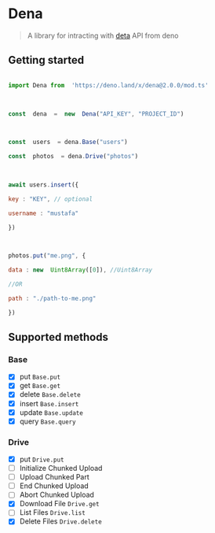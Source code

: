 
# Dena

>A library for intracting with [deta](https://deta.sh) API from deno

  
  

## Getting started

```js

import Dena from  'https://deno.land/x/dena@2.0.0/mod.ts'

  

const  dena  =  new  Dena("API_KEY", "PROJECT_ID")

  

const  users  = dena.Base("users")

const  photos  = dena.Drive("photos")

  

await users.insert({

key : "KEY", // optional

username : "mustafa"

})

  

photos.put("me.png", {

data : new  Uint8Array([0]), //Uint8Array

//OR

path : "./path-to-me.png"

})

```

  

## Supported methods

### Base

 - [x] put `Base.put`
 - [x] get `Base.get`
 - [x] delete `Base.delete`
 - [x] insert `Base.insert`
 - [x] update `Base.update`
 - [x] query `Base.query`
### Drive
- [x]  put `Drive.put`
- [ ] Initialize Chunked Upload 
- [ ] Upload Chunked Part
- [ ] End Chunked Upload
- [ ] Abort Chunked Upload
- [x] Download File `Drive.get`
- [ ] List Files `Drive.list`
- [x] Delete Files `Drive.delete`
